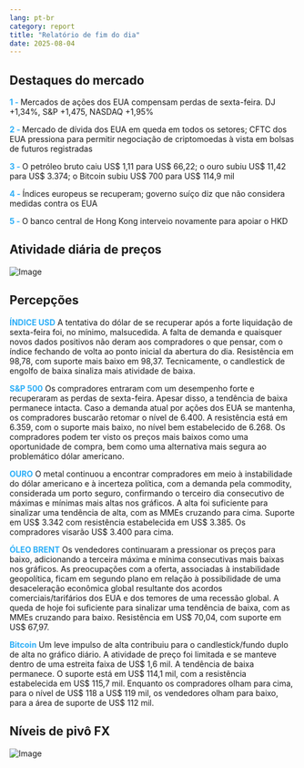 ```yaml
---
lang: pt-br
category: report
title: "Relatório de fim do dia"
date: 2025-08-04
---
```



<h2>Destaques do mercado</h2>
<strong style="color: #2caef7;">1 - </strong> Mercados de ações dos EUA compensam perdas de sexta-feira. DJ +1,34%, S&P +1,475, NASDAQ +1,95%

<strong style="color: #2caef7;">2 - </strong> Mercado de dívida dos EUA em queda em todos os setores; CFTC dos EUA pressiona para permitir negociação de criptomoedas à vista em bolsas de futuros registradas

<strong style="color: #2caef7;">3 - </strong> O petróleo bruto caiu US$ 1,11 para US$ 66,22; o ouro subiu US$ 11,42 para US$ 3.374; o Bitcoin subiu US$ 700 para US$ 114,9 mil

<strong style="color: #2caef7;">4 - </strong> Índices europeus se recuperam; governo suíço diz que não considera medidas contra os EUA


<strong style="color: #2caef7;">5 - </strong> O banco central de Hong Kong interveio novamente para apoiar o HKD



<h2>Atividade diária de preços</h2>
<img src="https://markleighedu.github.io/img/Aug-2025/04-Aug-2025/price.jpg" alt="Image"/>

<h2>Percepções</h2>
<strong style="color: #2caef7;">ÍNDICE USD</strong> A tentativa do dólar de se recuperar após a forte liquidação de sexta-feira foi, no mínimo, malsucedida. A falta de demanda e quaisquer novos dados positivos não deram aos compradores o que pensar, com o índice fechando de volta ao ponto inicial da abertura do dia. Resistência em 98,78, com suporte mais baixo em 98,37. Tecnicamente, o candlestick de engolfo de baixa sinaliza mais atividade de baixa.

<strong style="color: #2caef7;">S&P 500</strong> Os compradores entraram com um desempenho forte e recuperaram as perdas de sexta-feira. Apesar disso, a tendência de baixa permanece intacta. Caso a demanda atual por ações dos EUA se mantenha, os compradores buscarão retomar o nível de 6.400. A resistência está em 6.359, com o suporte mais baixo, no nível bem estabelecido de 6.268. Os compradores podem ter visto os preços mais baixos como uma oportunidade de compra, bem como uma alternativa mais segura ao problemático dólar americano.

<strong style="color: #2caef7;">OURO</strong> O metal continuou a encontrar compradores em meio à instabilidade do dólar americano e à incerteza política, com a demanda pela commodity, considerada um porto seguro, confirmando o terceiro dia consecutivo de máximas e mínimas mais altas nos gráficos. A alta foi suficiente para sinalizar uma tendência de alta, com as MMEs cruzando para cima. Suporte em US$ 3.342 com resistência estabelecida em US$ 3.385. Os compradores visarão US$ 3.400 para cima.

<strong style="color: #2caef7;">ÓLEO BRENT</strong> Os vendedores continuaram a pressionar os preços para baixo, adicionando a terceira máxima e mínima consecutivas mais baixas nos gráficos. As preocupações com a oferta, associadas à instabilidade geopolítica, ficam em segundo plano em relação à possibilidade de uma desaceleração econômica global resultante dos acordos comerciais/tarifários dos EUA e dos temores de uma recessão global. A queda de hoje foi suficiente para sinalizar uma tendência de baixa, com as MMEs cruzando para baixo. Resistência em US$ 70,04, com suporte em US$ 67,97.

<strong style="color: #2caef7;">Bitcoin</strong> Um leve impulso de alta contribuiu para o candlestick/fundo duplo de alta no gráfico diário. A atividade de preço foi limitada e se manteve dentro de uma estreita faixa de US$ 1,6 mil. A tendência de baixa permanece. O suporte está em US$ 114,1 mil, com a resistência estabelecida em US$ 115,7 mil. Enquanto os compradores olham para cima, para o nível de US$ 118 a US$ 119 mil, os vendedores olham para baixo, para a área de suporte de US$ 112 mil.



<h2>Níveis de pivô FX</h2>
<img src="https://markleighedu.github.io/img/Aug-2025/04-Aug-2025/pivot.jpg" alt="Image"/>
